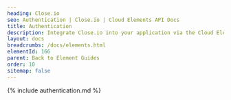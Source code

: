 ```yaml
---
heading: Close.io
seo: Authentication | Close.io | Cloud Elements API Docs
title: Authentication
description: Integrate Close.io into your application via the Cloud Elements APIs.
layout: docs
breadcrumbs: /docs/elements.html
elementId: 166
parent: Back to Element Guides
order: 10
sitemap: false
---
```


{% include authentication.md %}
